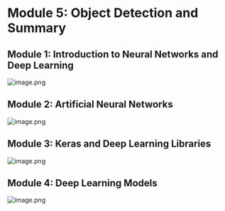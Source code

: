 

# Module 5: Object Detection and Summary
## Module 1: Introduction to Neural Networks and Deep Learning
![image.png](https://prod-files-secure.s3.us-west-2.amazonaws.com/03e82b26-cccb-4906-bb56-adabcbdc0655/a8d40bcb-c482-4026-8872-311e16b2dc63/image.png?X-Amz-Algorithm=AWS4-HMAC-SHA256&X-Amz-Content-Sha256=UNSIGNED-PAYLOAD&X-Amz-Credential=ASIAZI2LB4667S56N56V%2F20250131%2Fus-west-2%2Fs3%2Faws4_request&X-Amz-Date=20250131T161750Z&X-Amz-Expires=3600&X-Amz-Security-Token=IQoJb3JpZ2luX2VjELj%2F%2F%2F%2F%2F%2F%2F%2F%2F%2FwEaCXVzLXdlc3QtMiJHMEUCIQCzEkK%2B25onjIhEn5%2BIEjEmTF4sVnkU5hRhKY9ptRjGWQIgXO9TZNEt%2FdPKqkqIGgAUMZp%2FiXmqfs1zhEoK7vtWsOcqiAQIwf%2F%2F%2F%2F%2F%2F%2F%2F%2F%2FARAAGgw2Mzc0MjMxODM4MDUiDL1GkEpeDzhJrT5qPyrcA7w6wlDCELGW9X0Txxlk3wTTV4rDnheTi87dWvSSLBT0fkQkhm2BIaOTVR4hyf7l9FO%2Bb9PmmzyLoPGg99NpSiH0t4r7uQgFrQtA9OUMFlxNtVnLN2FScuyc3Q3DBVkyG5ygWrq7pw5UGWQkCA4gOfr9K8l1h8lFYIvNzdpIm5P%2FBL1qg62CYjmhTVIdJn%2BREG90JPE%2F6vaDTU3LJxLNTE9HyiEsbbxENnF8gti3e1NEHr%2BLIA972zGzVQZbuE9yF2YXv1ovjjmd4YnROsf1yV2GxIMcqMPMWOGGm%2FXU5aFHAwKqGTe05EM5%2FFN2y1oGYPI68KPp%2F0A9iDcBpcs%2FpV18aujR1P9uN5ikVNKHvk7JrDTIq7GA46%2F3I6CSAL8bUPLc4SMwNcfxv6q0rWfLmvilej8I7tdMUsYxw%2BX%2BmjhUfUE0CxVusAt0b1bkwYfiYOms3xGH5%2FfwHlJMdGKIk9vbIW3vuDILhBUjcGIj4OeBNQm35AqPleqHY4mfmaIFNCYhJAiw2baJZNuStGsFt35CEp3iLsObtErWQCVEdkzdV6C%2Fcxv5Pv2pQ0O9t1ZERBarEEqi97h5X%2FO8viJtb3fxvg0m6cUegNa1XklXbLs1cVbU81rGnWmhGlCBMKbr87wGOqUBJhlXcNM7T3VRipnmMD7N3gvrxpIz6TqdnO1pcoPbzi9qpwajEatjSvukUjAisQf1HRRpE4TuCBDNLVMfZwi%2BvQJrOOgOgoKyn69p9%2F5yA7O9rf%2FQ%2FADoJ%2FQTkPhLxqqA%2Firva4b2tVigvRhb89aF65eSogKFCcduDYRYAQjuoUSI9Mv0SCJCGZaovzB169EEhiHWjRh%2B%2Fel%2B4P8CBXSt3qIodfzu&X-Amz-Signature=4b06e2a15300ede4d17c124713fe26a05b2ec665990bc6facf08f2b4f7be35cf&X-Amz-SignedHeaders=host&x-id=GetObject)
## Module 2: Artificial Neural Networks
![image.png](https://prod-files-secure.s3.us-west-2.amazonaws.com/03e82b26-cccb-4906-bb56-adabcbdc0655/5157ca89-62da-41d9-a98f-6432b71047a9/image.png?X-Amz-Algorithm=AWS4-HMAC-SHA256&X-Amz-Content-Sha256=UNSIGNED-PAYLOAD&X-Amz-Credential=ASIAZI2LB4667S56N56V%2F20250131%2Fus-west-2%2Fs3%2Faws4_request&X-Amz-Date=20250131T161750Z&X-Amz-Expires=3600&X-Amz-Security-Token=IQoJb3JpZ2luX2VjELj%2F%2F%2F%2F%2F%2F%2F%2F%2F%2FwEaCXVzLXdlc3QtMiJHMEUCIQCzEkK%2B25onjIhEn5%2BIEjEmTF4sVnkU5hRhKY9ptRjGWQIgXO9TZNEt%2FdPKqkqIGgAUMZp%2FiXmqfs1zhEoK7vtWsOcqiAQIwf%2F%2F%2F%2F%2F%2F%2F%2F%2F%2FARAAGgw2Mzc0MjMxODM4MDUiDL1GkEpeDzhJrT5qPyrcA7w6wlDCELGW9X0Txxlk3wTTV4rDnheTi87dWvSSLBT0fkQkhm2BIaOTVR4hyf7l9FO%2Bb9PmmzyLoPGg99NpSiH0t4r7uQgFrQtA9OUMFlxNtVnLN2FScuyc3Q3DBVkyG5ygWrq7pw5UGWQkCA4gOfr9K8l1h8lFYIvNzdpIm5P%2FBL1qg62CYjmhTVIdJn%2BREG90JPE%2F6vaDTU3LJxLNTE9HyiEsbbxENnF8gti3e1NEHr%2BLIA972zGzVQZbuE9yF2YXv1ovjjmd4YnROsf1yV2GxIMcqMPMWOGGm%2FXU5aFHAwKqGTe05EM5%2FFN2y1oGYPI68KPp%2F0A9iDcBpcs%2FpV18aujR1P9uN5ikVNKHvk7JrDTIq7GA46%2F3I6CSAL8bUPLc4SMwNcfxv6q0rWfLmvilej8I7tdMUsYxw%2BX%2BmjhUfUE0CxVusAt0b1bkwYfiYOms3xGH5%2FfwHlJMdGKIk9vbIW3vuDILhBUjcGIj4OeBNQm35AqPleqHY4mfmaIFNCYhJAiw2baJZNuStGsFt35CEp3iLsObtErWQCVEdkzdV6C%2Fcxv5Pv2pQ0O9t1ZERBarEEqi97h5X%2FO8viJtb3fxvg0m6cUegNa1XklXbLs1cVbU81rGnWmhGlCBMKbr87wGOqUBJhlXcNM7T3VRipnmMD7N3gvrxpIz6TqdnO1pcoPbzi9qpwajEatjSvukUjAisQf1HRRpE4TuCBDNLVMfZwi%2BvQJrOOgOgoKyn69p9%2F5yA7O9rf%2FQ%2FADoJ%2FQTkPhLxqqA%2Firva4b2tVigvRhb89aF65eSogKFCcduDYRYAQjuoUSI9Mv0SCJCGZaovzB169EEhiHWjRh%2B%2Fel%2B4P8CBXSt3qIodfzu&X-Amz-Signature=732b203a61cf2605a774a1dbcd1f9f034d6b30a54061ebde9e2af1e57e7c9316&X-Amz-SignedHeaders=host&x-id=GetObject)
## Module 3: Keras and Deep Learning Libraries
![image.png](https://prod-files-secure.s3.us-west-2.amazonaws.com/03e82b26-cccb-4906-bb56-adabcbdc0655/5089ce50-05f1-470d-ad42-42503bf1df5f/image.png?X-Amz-Algorithm=AWS4-HMAC-SHA256&X-Amz-Content-Sha256=UNSIGNED-PAYLOAD&X-Amz-Credential=ASIAZI2LB4667S56N56V%2F20250131%2Fus-west-2%2Fs3%2Faws4_request&X-Amz-Date=20250131T161750Z&X-Amz-Expires=3600&X-Amz-Security-Token=IQoJb3JpZ2luX2VjELj%2F%2F%2F%2F%2F%2F%2F%2F%2F%2FwEaCXVzLXdlc3QtMiJHMEUCIQCzEkK%2B25onjIhEn5%2BIEjEmTF4sVnkU5hRhKY9ptRjGWQIgXO9TZNEt%2FdPKqkqIGgAUMZp%2FiXmqfs1zhEoK7vtWsOcqiAQIwf%2F%2F%2F%2F%2F%2F%2F%2F%2F%2FARAAGgw2Mzc0MjMxODM4MDUiDL1GkEpeDzhJrT5qPyrcA7w6wlDCELGW9X0Txxlk3wTTV4rDnheTi87dWvSSLBT0fkQkhm2BIaOTVR4hyf7l9FO%2Bb9PmmzyLoPGg99NpSiH0t4r7uQgFrQtA9OUMFlxNtVnLN2FScuyc3Q3DBVkyG5ygWrq7pw5UGWQkCA4gOfr9K8l1h8lFYIvNzdpIm5P%2FBL1qg62CYjmhTVIdJn%2BREG90JPE%2F6vaDTU3LJxLNTE9HyiEsbbxENnF8gti3e1NEHr%2BLIA972zGzVQZbuE9yF2YXv1ovjjmd4YnROsf1yV2GxIMcqMPMWOGGm%2FXU5aFHAwKqGTe05EM5%2FFN2y1oGYPI68KPp%2F0A9iDcBpcs%2FpV18aujR1P9uN5ikVNKHvk7JrDTIq7GA46%2F3I6CSAL8bUPLc4SMwNcfxv6q0rWfLmvilej8I7tdMUsYxw%2BX%2BmjhUfUE0CxVusAt0b1bkwYfiYOms3xGH5%2FfwHlJMdGKIk9vbIW3vuDILhBUjcGIj4OeBNQm35AqPleqHY4mfmaIFNCYhJAiw2baJZNuStGsFt35CEp3iLsObtErWQCVEdkzdV6C%2Fcxv5Pv2pQ0O9t1ZERBarEEqi97h5X%2FO8viJtb3fxvg0m6cUegNa1XklXbLs1cVbU81rGnWmhGlCBMKbr87wGOqUBJhlXcNM7T3VRipnmMD7N3gvrxpIz6TqdnO1pcoPbzi9qpwajEatjSvukUjAisQf1HRRpE4TuCBDNLVMfZwi%2BvQJrOOgOgoKyn69p9%2F5yA7O9rf%2FQ%2FADoJ%2FQTkPhLxqqA%2Firva4b2tVigvRhb89aF65eSogKFCcduDYRYAQjuoUSI9Mv0SCJCGZaovzB169EEhiHWjRh%2B%2Fel%2B4P8CBXSt3qIodfzu&X-Amz-Signature=47452976779373f6511bcee6a41d1139bfb1a7249d5ebde618f82b7a9f1daa61&X-Amz-SignedHeaders=host&x-id=GetObject)
## Module 4: Deep Learning Models
![image.png](https://prod-files-secure.s3.us-west-2.amazonaws.com/03e82b26-cccb-4906-bb56-adabcbdc0655/4e22fcb0-cfbc-4d28-b961-b9b8fde071f0/image.png?X-Amz-Algorithm=AWS4-HMAC-SHA256&X-Amz-Content-Sha256=UNSIGNED-PAYLOAD&X-Amz-Credential=ASIAZI2LB4667S56N56V%2F20250131%2Fus-west-2%2Fs3%2Faws4_request&X-Amz-Date=20250131T161750Z&X-Amz-Expires=3600&X-Amz-Security-Token=IQoJb3JpZ2luX2VjELj%2F%2F%2F%2F%2F%2F%2F%2F%2F%2FwEaCXVzLXdlc3QtMiJHMEUCIQCzEkK%2B25onjIhEn5%2BIEjEmTF4sVnkU5hRhKY9ptRjGWQIgXO9TZNEt%2FdPKqkqIGgAUMZp%2FiXmqfs1zhEoK7vtWsOcqiAQIwf%2F%2F%2F%2F%2F%2F%2F%2F%2F%2FARAAGgw2Mzc0MjMxODM4MDUiDL1GkEpeDzhJrT5qPyrcA7w6wlDCELGW9X0Txxlk3wTTV4rDnheTi87dWvSSLBT0fkQkhm2BIaOTVR4hyf7l9FO%2Bb9PmmzyLoPGg99NpSiH0t4r7uQgFrQtA9OUMFlxNtVnLN2FScuyc3Q3DBVkyG5ygWrq7pw5UGWQkCA4gOfr9K8l1h8lFYIvNzdpIm5P%2FBL1qg62CYjmhTVIdJn%2BREG90JPE%2F6vaDTU3LJxLNTE9HyiEsbbxENnF8gti3e1NEHr%2BLIA972zGzVQZbuE9yF2YXv1ovjjmd4YnROsf1yV2GxIMcqMPMWOGGm%2FXU5aFHAwKqGTe05EM5%2FFN2y1oGYPI68KPp%2F0A9iDcBpcs%2FpV18aujR1P9uN5ikVNKHvk7JrDTIq7GA46%2F3I6CSAL8bUPLc4SMwNcfxv6q0rWfLmvilej8I7tdMUsYxw%2BX%2BmjhUfUE0CxVusAt0b1bkwYfiYOms3xGH5%2FfwHlJMdGKIk9vbIW3vuDILhBUjcGIj4OeBNQm35AqPleqHY4mfmaIFNCYhJAiw2baJZNuStGsFt35CEp3iLsObtErWQCVEdkzdV6C%2Fcxv5Pv2pQ0O9t1ZERBarEEqi97h5X%2FO8viJtb3fxvg0m6cUegNa1XklXbLs1cVbU81rGnWmhGlCBMKbr87wGOqUBJhlXcNM7T3VRipnmMD7N3gvrxpIz6TqdnO1pcoPbzi9qpwajEatjSvukUjAisQf1HRRpE4TuCBDNLVMfZwi%2BvQJrOOgOgoKyn69p9%2F5yA7O9rf%2FQ%2FADoJ%2FQTkPhLxqqA%2Firva4b2tVigvRhb89aF65eSogKFCcduDYRYAQjuoUSI9Mv0SCJCGZaovzB169EEhiHWjRh%2B%2Fel%2B4P8CBXSt3qIodfzu&X-Amz-Signature=3a7fa9266aad8107d05264db9cb19aad34a51f4eb627ae33d65667fc95291edc&X-Amz-SignedHeaders=host&x-id=GetObject)
